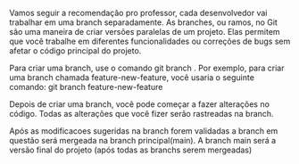 Vamos seguir a recomendação pro professor, cada desenvolvedor vai trabalhar em uma branch separadamente. As branches, ou ramos, no Git são uma maneira de criar versões paralelas de um projeto. Elas permitem que você trabalhe em diferentes funcionalidades ou correções de bugs sem afetar o código principal do projeto.

Para criar uma branch, use o comando git branch <nome-da-branch>. Por exemplo, para criar uma branch chamada feature-new-feature, você usaria o seguinte comando: git branch feature-new-feature

Depois de criar uma branch, você pode começar a fazer alterações no código. Todas as alterações que você fizer serão rastreadas na branch. 

Após as modificacoes sugeridas na branch forem validadas a branch em questão será mergeada na branch principal(main).
A branch main será a versão final do projeto (após todas as branchs serem mergeadas)



